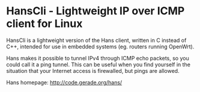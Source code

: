HansCli - Lightweight IP over ICMP client for Linux
===================================================

HansCli is a lightweight version of the Hans client, written in C instead of C++, intended for use in embedded systems (eg. routers running OpenWrt).

Hans makes it possible to tunnel IPv4 through ICMP echo packets, so you could call it a ping tunnel. This can be useful when you find yourself in the situation that your Internet access is firewalled, but pings are allowed.

Hans homepage: http://code.gerade.org/hans/
